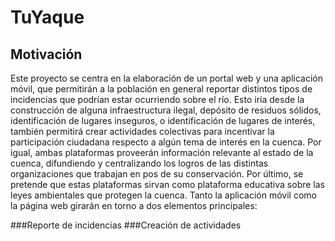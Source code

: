 # TuYaque

## Motivación
<p> Este proyecto se centra en la elaboración de un portal web y una aplicación móvil, que permitirán a la población en general reportar distintos tipos de incidencias que podrían estar ocurriendo sobre el río. Esto iría desde la construcción de alguna infraestructura ilegal, depósito de residuos sólidos, identificación de lugares inseguros, o identificación de lugares de interés, también permitirá crear actividades colectivas para incentivar la participación ciudadana respecto a algún tema de interés en la cuenca. Por igual, ambas plataformas proveerán información relevante al estado de la cuenca, difundiendo y centralizando los logros de las distintas organizaciones que trabajan en pos de su conservación. Por último, se pretende que estas plataformas sirvan como plataforma educativa sobre las leyes ambientales que protegen la cuenca. Tanto la aplicación móvil como la página web girarán en torno a dos elementos principales:</p>
###Reporte de incidencias
###Creación de actividades
